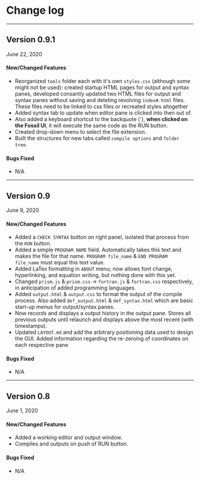 # Change log


------
## Version 0.9.1
June 22, 2020

#### New/Changed Features
- Reorganized `tools` folder each with it's own `styles.css` (although some might not be used): created startup HTML pages for output and syntax panes, developed consantly updated two HTML files for output and syntax panes without saving and deleting revolving `index#.html` files. These files need to be linked to css files or recreated styles altogether
- Added syntax tab to update when editor pane is clicked into then out of.
- Also added a keyboard shortcut to the backquote (\`), **when clicked on the Fossil UI**, it will execute the same code as the RUN button.
- Created drop-down menu to select the file extension.
- Built the structures for new tabs called `compile options` and `folder tree`.

#### Bugs Fixed
- N/A


------
## Version 0.9
June 9, 2020

#### New/Changed Features
- Added a `CHECK SYNTAX` button on right panel, isolated that process from the `RUN` button.
- Added a simple `PROGRAM NAME` field. Automatically takes this text and makes the file for that name. `PROGRAM file_name` & `END PROGRAM file_name` must equal this text value.
- Added LaTex formatting in `ABOUT` menu; now allows font change, hyperlinking, and equation writing, but nothing done with this yet.
- Changed `prism.js` & `prism.css` -> `fortran.js` & `fortran.css` respectively, in anticipation of added programming languages.
- Added `output.html` & `output.css` to format the output of the compile process. Also added `def_output.html` & `def_syntax.html` which are basic start-up menus for output/syntax panes.
- Now records and displays a output history in the output pane. Stores all previous outputs until relaunch and displays above the most recent (with timestamps).
- Updated `LAYOUT.md` and add the arbitrary positioning data used to design the GUI. Added information regarding the re-zeroing of coordinates on each respective pane.

#### Bugs Fixed
- N/A


------
## Version 0.8
June 1, 2020

#### New/Changed Features
- Added a working editor and output window.
- Compiles and outputs on push of RUN button.

#### Bugs Fixed
- N/A
